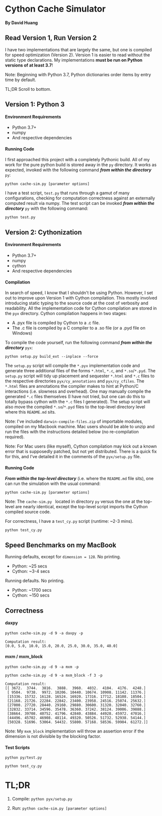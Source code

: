 # Cython Cache Simulator
#### By David Huang


## Read Version 1, Run Version 2
I have two implementations that are largely the same, but one
is compiled for speed optimization (Version 2). Version 1 is easier
to read without the static type declarations. My implementations
**must be run on Python versions of at least 3.7**!

Note: Beginning with Python 3.7, Python dictionaries order items by entry time
by default.

TL;DR Scroll to bottom.


## Version 1: Python 3
#### Environment Requirements
- Python 3.7+
- numpy
- And respective dependencies

#### Running Code
I first approached this project with a completely Pythonic build.
 All of my work for the pure python build is stored away in the
`py` directory. It works as expected, invoked with the following
command ***from within the directory*** `py`:

`python cache-sim.py [parameter options]`

I have a test script, `test.py` that runs through a gamut
of many configurations, checking for computation correctness against
an externally computed result via numpy. The test script can be
invoked ***from within the directory*** `py` with the following
command: 

`python test.py`


## Version 2: Cythonization
#### Environment Requirements
- Python 3.7+
- numpy
- cython  
- And respective dependencies

#### Compilation
In search of speed, I know that I shouldn't be using Python.
However, I set out to improve upon Version 1 with Cython compilation.
This mostly involved introducing static typing to the source code
at the cost of verbosity and readability. All the implementation
code for Cython compilation are stored in the `pyx` directory.
Cython compilation happens in two stages:
- A .pyx file is compiled by Cython to a .c file.
- The .c file is compiled by a C compiler to a .so file (or a .pyd
  file on Windows)

To compile the code yourself, run the following command
***from within the directory*** `pyx`:

`python setup.py build_ext --inplace --force`

The `setup.py` script will compile the `*.pyx` implementation code
and generate three additional files of the forms `*.html`, `*.c`, and
`*.so`/`*.pyd`. The `setup.py` script will tidy up placement and
sequester `*.html` and `*.c` files to the respective directories
`pyx/cy_annotations` and `pyx/cy_cfiles`. The `*.html` files are
annotations the compiler makes to hint at Python/C interactions
(i.e. slowness and overhead). One may manually compile the generated
`*.c` files themselves (I have not tried, but one can do this to
totally bypass cython with the `*.c` files I generated). The setup
script will also move the compiled `*.so`/`*.pyd` files to the
top-level directory level where this `README.md` sits.

Note: I've included `darwin-compile-files.zip` of importable modules,
compiled on my Macbook machine. Mac users should be able to unzip
and run the files with the instructions detailed below (no
re-compilation required).

Note: For Mac users (like myself), Cython compilation may kick out
a known error that is supposedly patched, but not yet distributed.
There is a quick fix for this, and I've detailed it in the comments
of the `pyx/setup.py` file.


#### Running Code
***From within the top-level directory*** (i.e. where the `README.md`
file sits), one can run the simulation with the usual command:

`python cache-sim.py [parameter options]`

Note: The `cache-sim.py ` located in directory `py` versus the one at
the top-level are nearly identical, except the top-level script
imports the Cython compiled source code.

For correctness, I have a `test_cy.py` script (runtime: ~2-3 mins).

`python test_cy.py`

## Speed Benchmarks on my MacBook
Running defaults, except for `dimension = 128`. No printing.
- Python: ~25 secs
- Cython: ~3-4 secs

Running defaults. No printing.
- Python: ~1700 secs
- Cython: ~150 secs


## Correctness
#### daxpy

`python cache-sim.py -d 9 -a daxpy -p`

```
Computation result:
[0.0, 5.0, 10.0, 15.0, 20.0, 25.0, 30.0, 35.0, 40.0]
```


#### mxm / mxm_block

`python cache-sim.py -d 9 -a mxm -p`

`python cache-sim.py -d 9 -a mxm_block -f 3 -p`

```
Computation result:
[[ 3672.  3744.  3816.  3888.  3960.  4032.  4104.  4176.  4248.]
 [ 9504.  9738.  9972. 10206. 10440. 10674. 10908. 11142. 11376.]
 [15336. 15732. 16128. 16524. 16920. 17316. 17712. 18108. 18504.]
 [21168. 21726. 22284. 22842. 23400. 23958. 24516. 25074. 25632.]
 [27000. 27720. 28440. 29160. 29880. 30600. 31320. 32040. 32760.]
 [32832. 33714. 34596. 35478. 36360. 37242. 38124. 39006. 39888.]
 [38664. 39708. 40752. 41796. 42840. 43884. 44928. 45972. 47016.]
 [44496. 45702. 46908. 48114. 49320. 50526. 51732. 52938. 54144.]
 [50328. 51696. 53064. 54432. 55800. 57168. 58536. 59904. 61272.]]

```

Note: My `mxm_block` implementation will throw an assertion error
if the dimension is not divisible by the blocking factor.

#### Test Scripts
`python py/test.py`

`python test_cy.py`


# TL;DR
1. Compile: `python pyx/setup.py`

2. Run: `python cache-sim.py [parameter options]`
